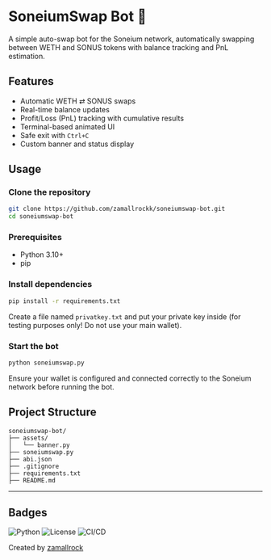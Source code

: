 # SoneiumSwap Bot 🤖

A simple auto-swap bot for the Soneium network, automatically swapping between WETH and SONUS tokens with balance tracking and PnL estimation.

## Features
- Automatic WETH ⇄ SONUS swaps
- Real-time balance updates
- Profit/Loss (PnL) tracking with cumulative results
- Terminal-based animated UI
- Safe exit with `Ctrl+C`
- Custom banner and status display

## Usage
### Clone the repository
```bash
git clone https://github.com/zamallrockk/soneiumswap-bot.git
cd soneiumswap-bot
```
### Prerequisites
- Python 3.10+
- pip

### Install dependencies
```bash
pip install -r requirements.txt
```
Create a file named `privatkey.txt` and put your private key inside (for testing purposes only! Do not use your main wallet).
### Start the bot
```bash
python soneiumswap.py
```

Ensure your wallet is configured and connected correctly to the Soneium network before running the bot.

## Project Structure
```
soneiumswap-bot/
├── assets/
│   └── banner.py
├── soneiumswap.py
├── abi.json
├── .gitignore
├── requirements.txt
├── README.md
```

---

## Badges
![Python](https://img.shields.io/badge/Python-3.10+-blue)
![License](https://img.shields.io/badge/license-MIT-green)
![CI/CD](https://github.com/zamallrockk/soneiumswap-bot/actions/workflows/python-ci.yml/badge.svg)

Created by [zamallrock](https://github.com/zamallrockk)

